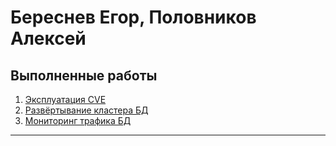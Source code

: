 # Береснев Егор, Половников Алексей
## Выполненные работы
1) [Эксплуатация CVE](LR1/README1.md)
2) [Развёртывание кластера БД](LR2/README2.md)
3) [Мониторинг трафика БД](LR3/README3.md)
---
